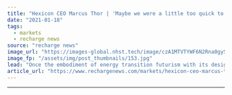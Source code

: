 ```yaml
---
title: "Hexicon CEO Marcus Thor | 'Maybe we were a little too quick to market, a little ahead of our time'"
date: "2021-01-18"
tags: 
  - markets
  - recharge news
source: "recharge news"
image_url: "https://images-global.nhst.tech/image/czA1MTVTYWF6N2Rna0gyS1QrVHZXZDNrNE1YWEREUThTM0VzZDZ0Ym41Yz0=/nhst/binary/16271966797eaeaf9539177fe2a4e6b8"
image_fp: "/assets/img/post_thumbnails/153.jpg"
lead: "Once the embodiment of energy transition futurism with its design for a giant, hexagonal offshore clean-power complex, Hexicon is now a 'different company' with plans moving ahead internationally using its twin-headed floating wind concept – and even a first hydrogen-at-sea project underway, as Darius Snieckus hears in an exclusive interview"
article_url: "https://www.rechargenews.com/markets/hexicon-ceo-marcus-thor-maybe-we-were-a-little-too-quick-to-market-a-little-ahead-of-our-time/2-1-946024"
---
```


---
